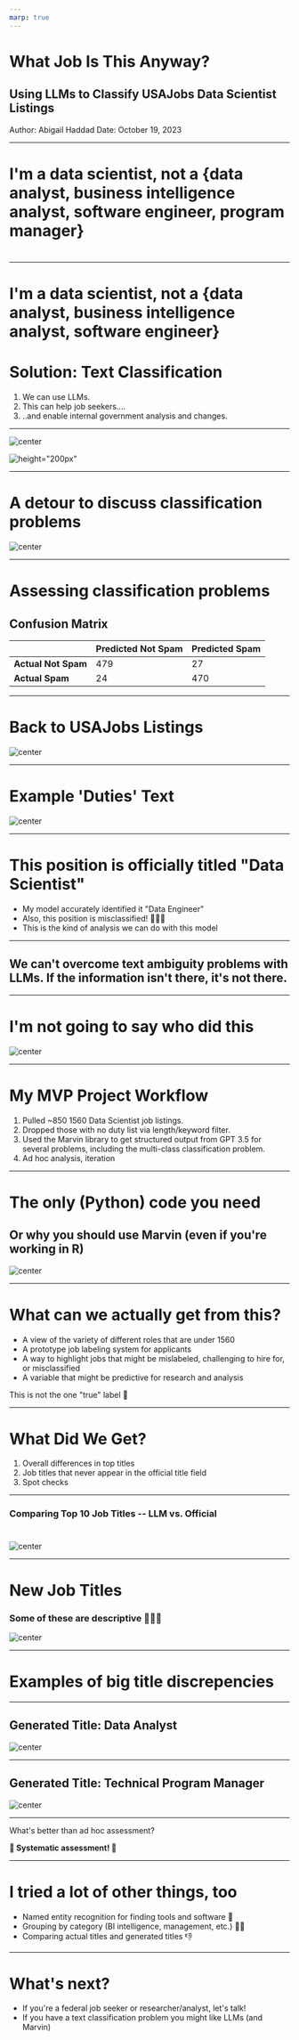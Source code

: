 ```yaml
---
marp: true
---
```


# What Job Is This Anyway?

## Using LLMs to Classify USAJobs Data Scientist Listings

Author: Abigail Haddad Date: October 19, 2023

------------------------------------------------------------------------

# I'm a data scientist, not a {data analyst, business intelligence analyst, software engineer, program manager}

# 

# 

------------------------------------------------------------------------

# I'm a data scientist, not a {data analyst, business intelligence analyst, software engineer}

# Solution: Text Classification

1.  We can use LLMs.
2.  This can help job seekers....
3.  ..and enable internal government analysis and changes.

------------------------------------------------------------------------

![center](images/ChatGPT_logo.png)

![height="200px"](images/chatgpt_show_me.jpg)

------------------------------------------------------------------------

# A detour to discuss classification problems

![center](images/ham_and_spam.jpg)

------------------------------------------------------------------------

# Assessing classification problems

## Confusion Matrix

|                     | **Predicted Not Spam** | **Predicted Spam** |
|---------------------|------------------------|--------------------|
| **Actual Not Spam** | 479                    | 27                 |
| **Actual Spam**     | 24                     | 470                |

------------------------------------------------------------------------


# Back to USAJobs Listings

![center](images/usajobs_listing.jpg)

------------------------------------------------------------------------

# Example 'Duties' Text

![center](images/data_engineer_duties.jpg)

------------------------------------------------------------------------

# This position is officially titled "Data Scientist"

* My model accurately identified it "Data Engineer"
* Also, this position is misclassified! 🚫🚫🚫
* This is the kind of analysis we can do with this model

------------------------------------------------------------------------

## **We can't overcome text ambiguity problems with LLMs. If the information isn't there, it's not there.**


------------------------------------------------------------------------

# I'm not going to say who did this

![center](images/cool_story_bro.jpg)



------------------------------------------------------------------------

# My MVP Project Workflow

1.  Pulled ~850 1560 Data Scientist job listings.
2.  Dropped those with no duty list via length/keyword filter.
3.  Used the Marvin library to get structured output from GPT 3.5 for several problems, including the multi-class classification problem.
4. Ad hoc analysis, iteration

------------------------------------------------------------------------


# The only (Python) code you need

## Or why you should use Marvin (even if you're working in R)

![center](images/only_code_you_need.jpg)


------------------------------------------------------------------------

# What can we actually get from this?

-   A view of the variety of different roles that are under 1560
-   A prototype job labeling system for applicants
-   A way to highlight jobs that might be mislabeled, challenging to hire for, or misclassified
-   A variable that might be predictive for research and analysis

This is not the one "true" label 🥇 

------------------------------------------------------------------------

# What Did We Get? 

1. Overall differences in top titles
2. Job titles that never appear in the official title field
3. Spot checks

------------------------------------------------------------------------

### Comparing Top 10 Job Titles -- LLM vs. Official
#

![center](images/top_n_titles.png)

------------------------------------------------------------------------

###
# New Job Titles

### Some of these are descriptive 🌟🌟🌟

![center](images/wordcloud.png)

------------------------------------------------------------------------


# Examples of big title discrepencies

---

## Generated Title: Data Analyst

![center](images/data_analyst.jpg)

---

## Generated Title: Technical Program Manager

![center](images/tpm.jpg)


----

What's better than ad hoc assessment?

**🎉 Systematic assessment! 🎉**

------------------------------------------------------------------------


# I tried a lot of other things, too

* Named entity recognition for finding tools and software 🚀 
* Grouping by category (BI intelligence, management, etc.) 🤷‍♂️
* Comparing actual titles and generated titles 👎 

------------------------------------------------------------------------


# What's next?

-   If you're a federal job seeker or researcher/analyst, let's talk!
-   If you have a text classification problem you might like LLMs (and Marvin)
